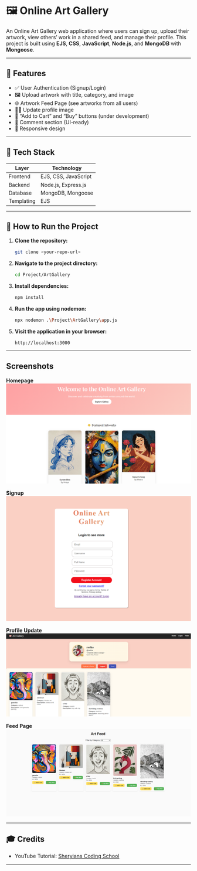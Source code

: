 
# 🖼️ Online Art Gallery

An Online Art Gallery web application where users can sign up, upload their artwork, view others’ work in a shared feed, and manage their profile. This project is built using **EJS**, **CSS**, **JavaScript**, **Node.js**, and **MongoDB** with **Mongoose**.

---

## 🌟 Features

- ✅ User Authentication (Signup/Login)
- 🖼️ Upload artwork with title, category, and image
- 🌐 Artwork Feed Page (see artworks from all users)
- 🧑‍🎨 Update profile image
- 🛒 “Add to Cart” and “Buy” buttons (under development)
- 💬 Comment section (UI-ready)
- 📱 Responsive design

---

## 🔧 Tech Stack

| Layer        | Technology          |
|--------------|---------------------|
| Frontend     | EJS, CSS, JavaScript |
| Backend      | Node.js, Express.js |
| Database     | MongoDB, Mongoose   |
| Templating   | EJS                 |

---

## 🚀 How to Run the Project

1. **Clone the repository:**

   ```bash
   git clone <your-repo-url>
   ```

2. **Navigate to the project directory:**

   ```bash
   cd Project/ArtGallery
   ```

3. **Install dependencies:**

   ```bash
   npm install
   ```

4. **Run the app using nodemon:**

   ```bash
   npx nodemon .\Project\ArtGallery\app.js
   ```

5. **Visit the application in your browser:**

   ```
   http://localhost:3000
   ```

---

## Screenshots

**Homepage**
![Homepage](/Project/ArtGallery/Screenshot1.png)

**Signup**
![Upload Artwork](/Project/ArtGallery/Screenshot2.png)

**Profile Update**
![Profile Update](/Project/ArtGallery/Screenshot3.png)

**Feed Page**
![Feed Page](/Project/ArtGallery/Screenshot4.png)

---

## 🎓 Credits

- YouTube Tutorial: [Sheryians Coding School](https://www.youtube.com/@sheryians)

---